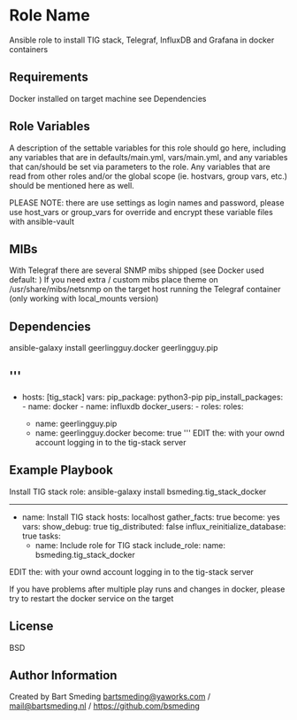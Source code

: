 Role Name
=========

Ansible role to install TIG stack, Telegraf, InfluxDB and Grafana in docker containers

Requirements
------------

Docker installed on target machine see Dependencies

Role Variables
--------------

A description of the settable variables for this role should go here, including any variables that are in defaults/main.yml, vars/main.yml, and any variables that can/should be set via parameters to the role. Any variables that are read from other roles and/or the global scope (ie. hostvars, group vars, etc.) should be mentioned here as well.


PLEASE NOTE: there are use settings as login names and password, please use host_vars or group_vars for override and encrypt these variable files with ansible-vault


MIBs
----
With Telegraf there are several SNMP mibs shipped (see Docker used default: )
If you need extra / custom mibs place theme on /usr/share/mibs/netsnmp on the target host running the Telegraf container (only working with local_mounts version)


Dependencies
------------

ansible-galaxy install geerlingguy.docker geerlingguy.pip

'''
---
- hosts: [tig_stack]
  vars:
    pip_package: python3-pip
    pip_install_packages:
      - name: docker
      - name: influxdb
    docker_users:
      - <YOUR USERNAME>
  roles:
  roles:
    - name: geerlingguy.pip
    - name: geerlingguy.docker
      become: true
'''
EDIT the: <YOUR USERNAME> with your ownd account logging in to the tig-stack server


Example Playbook
----------------

Install TIG stack role: ansible-galaxy install bsmeding.tig_stack_docker

---
- name: Install TIG stack
  hosts: localhost
  gather_facts: true
  become: yes
  vars:
    show_debug: true
    tig_distributed: false
    influx_reinitialize_database: true
  tasks:
    - name: Include role for TIG stack
      include_role:
        name: bsmeding.tig_stack_docker

EDIT the: <YOUR USERNAME> with your ownd account logging in to the tig-stack server

If you have problems after multiple play runs and changes in docker, please try to restart the docker service on the target

License
-------

BSD

Author Information
------------------

Created by Bart Smeding bartsmeding@yaworks.com / mail@bartsmeding.nl / https://github.com/bsmeding
